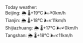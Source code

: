 Today weather:  
Beijing: 🌦 🌡️+19°C 🌬️↗0km/h  
Tianjin: 🌦 🌡️+18°C 🌬️↙11km/h  
Shijiazhuang: 🌦 🌡️+17°C 🌬️↙0km/h  
Tangshan: 🌦 🌡️+18°C 🌬️↙11km/h  
